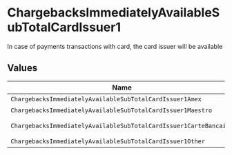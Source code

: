 # ChargebacksImmediatelyAvailableSubTotalCardIssuer1

In case of payments transactions with card, the card issuer will be available


## Values

| Name                                                              | Value                                                             |
| ----------------------------------------------------------------- | ----------------------------------------------------------------- |
| `ChargebacksImmediatelyAvailableSubTotalCardIssuer1Amex`          | amex                                                              |
| `ChargebacksImmediatelyAvailableSubTotalCardIssuer1Maestro`       | maestro                                                           |
| `ChargebacksImmediatelyAvailableSubTotalCardIssuer1CarteBancaire` | carte-bancaire                                                    |
| `ChargebacksImmediatelyAvailableSubTotalCardIssuer1Other`         | other                                                             |